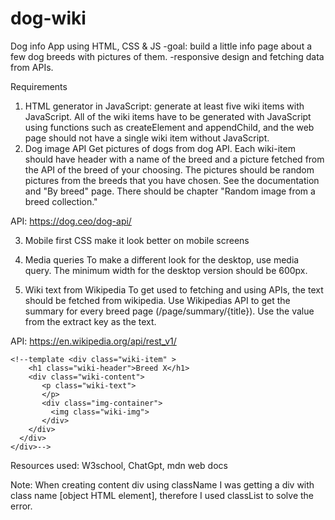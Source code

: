 # dog-wiki
Dog info App using HTML, CSS &amp; JS
-goal: build a little info page about a few dog breeds with pictures of them.
-responsive design and fetching data from APIs.

Requirements 
1. HTML generator in JavaScript:
generate at least five wiki items with JavaScript. All of the wiki items have to be generated with JavaScript using functions such as createElement and appendChild, and the web page should not have a single wiki item without JavaScript. 
2. Dog image API
Get pictures of dogs from dog API. Each wiki-item should have header with a name of the breed and a picture fetched from the API of the breed of your choosing. The pictures should be random pictures from the breeds that you have chosen. See the documentation and "By breed" page. There should be chapter "Random image from a breed collection."

API: https://dog.ceo/dog-api/

3. Mobile first CSS
make it look better on mobile screens

4. Media queries
 To make a different look for the desktop, use media query. The minimum width for the desktop version should be 600px.
 5. Wiki text from Wikipedia
To get used to fetching and using APIs, the text should be fetched from wikipedia. Use Wikipedias API to get the summary for every breed page (/page/summary/{title}). Use the value from the extract key as the text. 

API: https://en.wikipedia.org/api/rest_v1/

    <!--template <div class="wiki-item" >
        <h1 class="wiki-header">Breed X</h1>
        <div class="wiki-content">
           <p class="wiki-text">
           </p>
           <div class="img-container">
             <img class="wiki-img">
           </div>
        </div>
      </div>
    </div>-->

Resources used: W3school, ChatGpt, mdn web docs

Note: When creating content div using className I was getting a div with class name [object HTML element], therefore I used classList to solve the error.